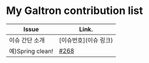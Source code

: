 My Galtron contribution list
============================
| Issue | Link. |
|------------------------|---------|
| 이슈 간단 소개 | [이슈번호](이슈 링크) |
|예)Spring clean! | [#268](https://github.com/inureyes/Galtron/issues/268) |
